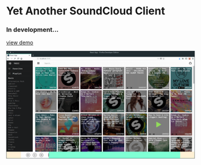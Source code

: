 # Yet Another SoundCloud Client

### In development...

[view demo](http://carlosqsilva.github.io/YASCC)

![Captura de tela_2018-01-08_21-47-06 (1)](./screenshot.png)

